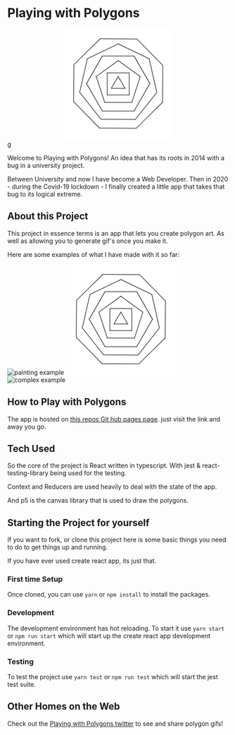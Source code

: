 # Playing with Polygons

<div align="center">
  <img width="250" alt="Playing with polygons logo" src="https://github.com/LiamMyles/playing-with-polygons/blob/master/src/images/playing-with-polygons-logo.gif"/>
</div>g

Welcome to Playing with Polygons! An idea that has its roots in 2014 with a bug in a university project.

Between University and now I have become a Web Developer. Then in 2020 - during the Covid-19 lockdown - I finally created a little app that takes that bug to its logical extreme.

## About this Project

This project in essence terms is an app that lets you create polygon art. As well as allowing you to generate gif's once you make it.

Here are some examples of what I have made with it so far:

![painting example](./src/images/little-star.gif)
![simple example](./src/images/playing-with-polygons-animated-logo.gif)
![complex example](./src/images/too-many-polygons.gif)

## How to Play with Polygons

The app is hosted on [this repos Git hub pages page](https://liammyles.github.io/playing-with-polygons/). just visit the link and away you go.

## Tech Used

So the core of the project is React written in typescript. With jest & react-testing-library being used for the testing.

Context and Reducers are used heavily to deal with the state of the app.

And p5 is the canvas library that is used to draw the polygons.

## Starting the Project for yourself

If you want to fork, or clone this project here is some basic things you need to do to get things up and running.

If you have ever used create react app, its just that.

### First time Setup

Once cloned, you can use `yarn` or `npm install` to install the packages.

### Development

The development environment has hot reloading. To start it use `yarn start` or `npm run start` which will start up the create react app development environment.

### Testing

To test the project use `yarn test` or `npm run test` which will start the jest test suite.

## Other Homes on the Web

Check out the [Playing with Polygons twitter](https://twitter.com/PlayingPolygons) to see and share polygon gifs!
